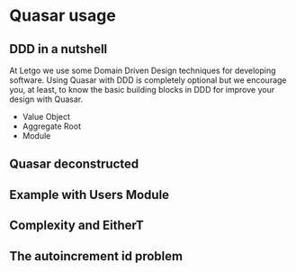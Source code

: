# Quasar usage

## DDD in a nutshell
At Letgo we use some Domain Driven Design techniques for developing software. Using Quasar with DDD is completely optional but we encourage you, at least, to know the basic building blocks in DDD for improve your design with Quasar.
- Value Object
- Aggregate Root
- Module

## Quasar deconstructed

## Example with Users Module

## Complexity and EitherT

## The autoincrement id problem
